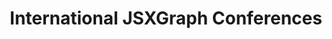 ---
title: International JSXGraph Conferences
parent: events
order: 1
sections:

   - file: ijc
     layout: text     
---